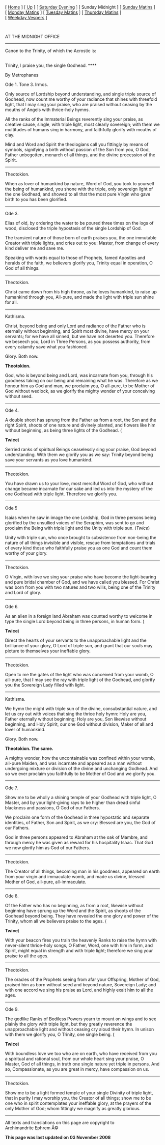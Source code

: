\[ [Home](index.md) \] \[ [Up](tone3.md) \]
\[ [Saturday Evening](sat3ec.md) \] \[ Sunday Midnight \]
\[ [Sunday Matins](sun3mc.md) \]
\[ [Monday Matins](monday_matins2.md) \]
\[ [Tuesday Matins](tuesday_matins2.md) \]
\[ [Thursday Matins](thursday_matins3.md) \]
\[ [Weekday Vespers](weekday_vespers2.md) \]

 

AT THE MIDNIGHT OFFICE

****

Canon to the Trinity, of which the Acrostic is:

\
Trinity, I praise you, the single Godhead. ****

By Metrophanes

Ode 1. Tone 3. Irmos.

Only source of Lordship beyond understanding, and single triple source
of Godhead, now count me worthy of your radiance that shines with
threefold light, that I may sing your praise, who are praised without
ceasing by the mouths of Angels with thrice-holy hymns.

All the ranks of the Immaterial Beings reverently sing your praise, as
creative cause, single, with triple light, most clearly sovereign; with
them we multitudes of humans sing in harmony, and faithfully glorify
with mouths of clay.

Mind and Word and Spirit the theologians call you fittingly by means of
symbols, signifying a birth without passion of the Son from you, O God,
Father unbegotten, monarch of all things, and the divine procession of
the Spirit.

****

Theotokion.

When as lover of humankind by nature, Word of God, you took to yourself
the being of humankind, you shone with the triple, only sovereign light
of the one Godhead, and showed to all that the most pure Virgin who gave
birth to you has been glorified.

****

Ode 3.

Elias of old, by ordering the water to be poured three times on the logs
of wood, disclosed the triple hypostasis of the single Lordship of God.

The transient nature of those born of earth praises you, the one
immutable Creator with triple lights, and cries out to you: Master, from
change of every kind deliver me and save me.

Speaking with words equal to those of Prophets, famed Apostles and
heralds of the faith, we believers glorify you, Trinity equal in
operation, O God of all things.

****

Theotokion.

Christ came down from his high throne, as he loves humankind, to raise
up humankind through you, All-pure, and made the light with triple sun
shine for all.

****

Kathisma.

Christ, beyond being and only Lord and radiance of the Father who is
eternally without beginning, and Spirit most divine, have mercy on your
servants; for we have all sinned, but we have not deserted you.
Therefore we beseech you, Lord in Three Persons, as you possess
authority, from every calamity save what you fashioned.

Glory. Both now.

**Theotokion.**

God, who is beyond being and Lord, was incarnate from you, through his
goodness taking on our being and remaining what he was. Therefore as we
honour him as God and man, we proclaim you, O all-pure, to be Mother of
God without wedlock, as we glorify the mighty wonder of your conceiving
without seed.

****

Ode 4.

A double shoot has sprung from the Father as from a root, the Son and
the right Spirit, shoots of one nature and divinely planted, and flowers
like him without beginning, as being three lights of the Godhead. (

**Twice**)

Serried ranks of spiritual Beings ceaselessly sing your praise, God
beyond understanding. With them we glorify you as we say: Trinity beyond
being save your servants as you love humankind.

****

Theotokion.

You have drawn us to your love, most merciful Word of God, who without
change became incarnate for our sake and led us into the mystery of the
one Godhead with triple light. Therefore we glorify you.

****

Ode 5

Isaias when he saw in image the one Lordship, God in three persons being
glorified by the unsullied voices of the Seraphim, was sent to go and
proclaim the Being with triple light and the Unity with triple sun.
(*Twice*)

Unity with triple sun, who once brought to subsistence from non-being
the nature of all things invisible and visible, rescue from temptations
and trials of every kind those who faithfully praise you as one God and
count them worthy of your glory.

****

Theotokion.

O Virgin, with love we sing your praise who have become the
light-bearing and pure bridal chamber of God, and we have called you
blessed. For Christ was born from you with two natures and two wills,
being one of the Trinity and Lord of glory.

****

Ode 6.

As an alien in a foreign land Abraham was counted worthy to welcome in
type the single Lord beyond being in three persons, in human form. (

**Twice**)

Direct the hearts of your servants to the unapproachable light and the
brilliance of your glory, O Lord of triple sun, and grant that our souls
may picture to themselves your ineffable glory.

****

Theotokion.

Open to me the gates of the light who was conceived from your womb, O
all-pure, that I may see the ray with triple light of the Godhead, and
glorify you the Sovereign Lady filled with light.

****

Kathisma.

We hymn the might with triple sun of the divine, consubstantial nature,
and let us cry out with voices that sing the thrice holy hymn: Holy are
you, Father eternally without beginning; Holy are you, Son likewise
without beginning, and Holy Spirit, our one God without division, Maker
of all and lover of humankind.

Glory. Both now.

**Theotokion. The same.**

A mighty wonder, how the uncontainable was confined within your womb,
all-pure Maiden, and was incarnate and appeared as a man without
undergoing mixture or division of the divine and unchanging Godhead. And
so we ever proclaim you faithfully to be Mother of God and we glorify
you.

****

Ode 7.

Show me to be wholly a shining temple of your Godhead with triple light,
O Master, and by your light-giving rays to be higher than dread sinful
blackness and passions, O God of our Fathers.

We proclaim one form of the Godhead in three hypostatic and separate
identities, of Father, Son and Spirit, as we cry: Blessed are you, the
God of our Fathers.

God in three persons appeared to Abraham at the oak of Mambre, and
through mercy he was given as reward for his hospitality Isaac. That God
we now glorify him as God of our Fathers.

****

Theotokion.

The Creator of all things, becoming man in his goodness, appeared on
earth from your virgin and immaculate womb, and made us divine, blessed
Mother of God, all-pure, all-immaculate.

****

Ode 8.

Of the Father who has no beginning, as from a root, likewise without
beginning have sprung up the Word and the Spirit, as shoots of the
Godhead beyond being. They have revealed the one glory and power of the
Trinity, whom all we believers praise to the ages. (

**Twice**)

With your beacon fires you train the heavenly Ranks to raise the hymn
with never-silent thrice-holy songs, O Father, Word, one with him in
form, and Spirit, might equal in strength and with triple light;
therefore we sing your praise to all the ages.

****

Theotokion.

The oracles of the Prophets seeing from afar your Offspring, Mother of
God, praised him as born without seed and beyond nature, Sovereign Lady;
and with one accord we sing his praise as Lord, and highly exalt him to
all the ages.

****

Ode 9.

The godlike Ranks of Bodiless Powers yearn to mount on wings and to see
plainly the glory with triple light, but they greatly reverence the
unapproachable light and without ceasing cry aloud their hymn. In unison
with them we glorify you, O Trinity, one single being. (

**Twice**)

With boundless love we too who are on earth, who have received from you
a spiritual and rational soul, from our whole heart sing your praise, O
Master, God of all things, in truth one single nature yet triple in
persons. And so, Compassionate, as you are great in mercy, have
compassion on us.

****

Theotokion.

Show me to be a light formed temple of your single Divinity of triple
light, that in purity I may worship you, the Creator of all things; show
me to be one who in spirit contemplates your ineffable glory, at the
prayers of the only Mother of God; whom fittingly we magnify as greatly
glorious.

------------------------------------------------------------------------

All texts and translations on this page are copyright to\
Archimandrite Ephrem Â©

**This page was last updated on 03 November 2008**
